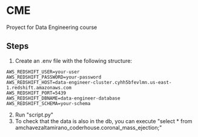 # CME
Proyect for Data Engineering course

## Steps
1. Create an .env file with the following structure:
```
AWS_REDSHIFT_USER=your-user
AWS_REDSHIFT_PASSWORD=your-password
AWS_REDSHIFT_HOST=data-engineer-cluster.cyhh5bfevlmn.us-east-1.redshift.amazonaws.com
AWS_REDSHIFT_PORT=5439
AWS_REDSHIFT_DBNAME=data-engineer-database
AWS_REDSHIFT_SCHEMA=your-schema
```
2. Run "script.py"
3. To check that the data is also in the db, you can execute "select * from amchavezaltamirano_coderhouse.coronal_mass_ejection;"
